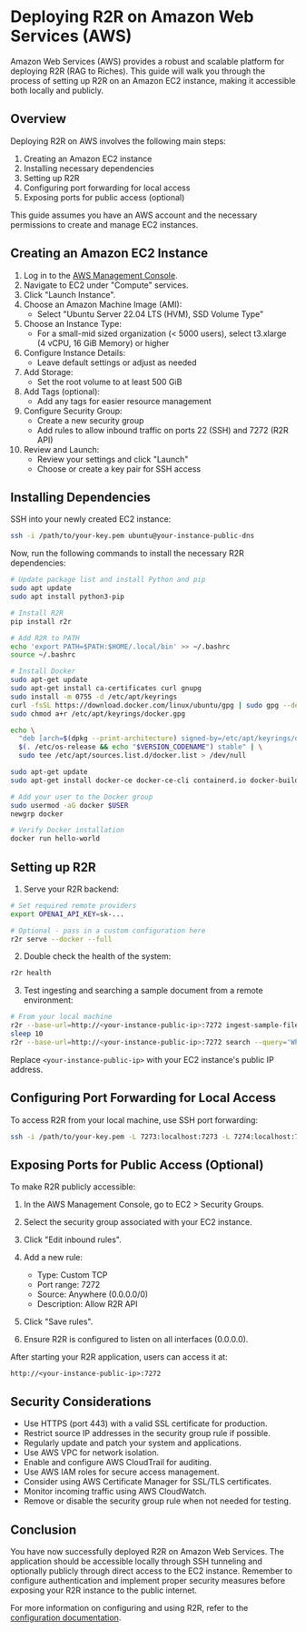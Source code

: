 # Deploying R2R on Amazon Web Services (AWS)

Amazon Web Services (AWS) provides a robust and scalable platform for deploying R2R (RAG to Riches). This guide will walk you through the process of setting up R2R on an Amazon EC2 instance, making it accessible both locally and publicly.

## Overview

Deploying R2R on AWS involves the following main steps:

1. Creating an Amazon EC2 instance
2. Installing necessary dependencies
3. Setting up R2R
4. Configuring port forwarding for local access
5. Exposing ports for public access (optional)

This guide assumes you have an AWS account and the necessary permissions to create and manage EC2 instances.

## Creating an Amazon EC2 Instance

1. Log in to the [AWS Management Console](https://aws.amazon.com/console/).
2. Navigate to EC2 under "Compute" services.
3. Click "Launch Instance".
4. Choose an Amazon Machine Image (AMI):
   - Select "Ubuntu Server 22.04 LTS (HVM), SSD Volume Type"
5. Choose an Instance Type:
   - For a small-mid sized organization (< 5000 users), select t3.xlarge (4 vCPU, 16 GiB Memory) or higher
6. Configure Instance Details:
   - Leave default settings or adjust as needed
7. Add Storage:
   - Set the root volume to at least 500 GiB
8. Add Tags (optional):
   - Add any tags for easier resource management
9. Configure Security Group:
   - Create a new security group
   - Add rules to allow inbound traffic on ports 22 (SSH) and 7272 (R2R API)
10. Review and Launch:
    - Review your settings and click "Launch"
    - Choose or create a key pair for SSH access

## Installing Dependencies

SSH into your newly created EC2 instance:

```bash
ssh -i /path/to/your-key.pem ubuntu@your-instance-public-dns
```

Now, run the following commands to install the necessary R2R dependencies:

```bash
# Update package list and install Python and pip
sudo apt update
sudo apt install python3-pip

# Install R2R
pip install r2r

# Add R2R to PATH
echo 'export PATH=$PATH:$HOME/.local/bin' >> ~/.bashrc
source ~/.bashrc

# Install Docker
sudo apt-get update
sudo apt-get install ca-certificates curl gnupg
sudo install -m 0755 -d /etc/apt/keyrings
curl -fsSL https://download.docker.com/linux/ubuntu/gpg | sudo gpg --dearmor -o /etc/apt/keyrings/docker.gpg
sudo chmod a+r /etc/apt/keyrings/docker.gpg

echo \
  "deb [arch=$(dpkg --print-architecture) signed-by=/etc/apt/keyrings/docker.gpg] https://download.docker.com/linux/ubuntu \
  $(. /etc/os-release && echo "$VERSION_CODENAME") stable" | \
  sudo tee /etc/apt/sources.list.d/docker.list > /dev/null

sudo apt-get update
sudo apt-get install docker-ce docker-ce-cli containerd.io docker-buildx-plugin docker-compose-plugin

# Add your user to the Docker group
sudo usermod -aG docker $USER
newgrp docker

# Verify Docker installation
docker run hello-world
```

## Setting up R2R

1. Serve your R2R backend:

```bash
# Set required remote providers
export OPENAI_API_KEY=sk-...

# Optional - pass in a custom configuration here
r2r serve --docker --full
```

2. Double check the health of the system:

```bash
r2r health
```

3. Test ingesting and searching a sample document from a remote environment:

```bash
# From your local machine
r2r --base-url=http://<your-instance-public-ip>:7272 ingest-sample-file
sleep 10
r2r --base-url=http://<your-instance-public-ip>:7272 search --query='Who was aristotle?'
```

Replace `<your-instance-public-ip>` with your EC2 instance's public IP address.

## Configuring Port Forwarding for Local Access

To access R2R from your local machine, use SSH port forwarding:

```bash
ssh -i /path/to/your-key.pem -L 7273:localhost:7273 -L 7274:localhost:7274 ubuntu@your-instance-public-dns
```

## Exposing Ports for Public Access (Optional)

To make R2R publicly accessible:

1. In the AWS Management Console, go to EC2 > Security Groups.
2. Select the security group associated with your EC2 instance.
3. Click "Edit inbound rules".
4. Add a new rule:
   - Type: Custom TCP
   - Port range: 7272
   - Source: Anywhere (0.0.0.0/0)
   - Description: Allow R2R API
5. Click "Save rules".

6. Ensure R2R is configured to listen on all interfaces (0.0.0.0).

After starting your R2R application, users can access it at:

```
http://<your-instance-public-ip>:7272
```

## Security Considerations

- Use HTTPS (port 443) with a valid SSL certificate for production.
- Restrict source IP addresses in the security group rule if possible.
- Regularly update and patch your system and applications.
- Use AWS VPC for network isolation.
- Enable and configure AWS CloudTrail for auditing.
- Use AWS IAM roles for secure access management.
- Consider using AWS Certificate Manager for SSL/TLS certificates.
- Monitor incoming traffic using AWS CloudWatch.
- Remove or disable the security group rule when not needed for testing.

## Conclusion

You have now successfully deployed R2R on Amazon Web Services. The application should be accessible locally through SSH tunneling and optionally publicly through direct access to the EC2 instance. Remember to configure authentication and implement proper security measures before exposing your R2R instance to the public internet.

For more information on configuring and using R2R, refer to the [configuration documentation](/documentation/configuration/introduction).